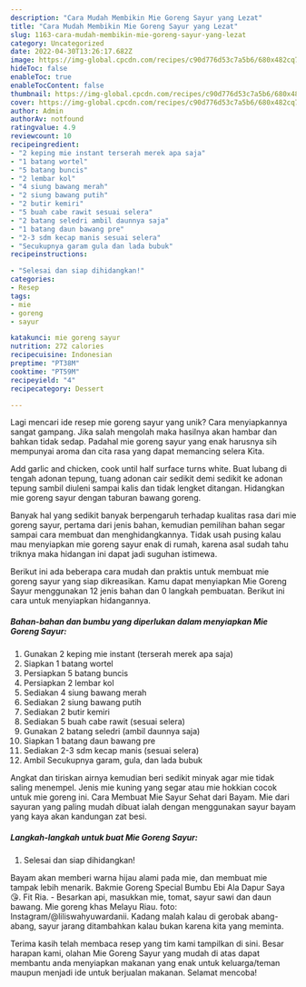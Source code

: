```yaml
---
description: "Cara Mudah Membikin Mie Goreng Sayur yang Lezat"
title: "Cara Mudah Membikin Mie Goreng Sayur yang Lezat"
slug: 1163-cara-mudah-membikin-mie-goreng-sayur-yang-lezat
category: Uncategorized
date: 2022-04-30T13:26:17.682Z
image: https://img-global.cpcdn.com/recipes/c90d776d53c7a5b6/680x482cq70/mie-goreng-sayur-foto-resep-utama.jpg
hideToc: false
enableToc: true
enableTocContent: false
thumbnail: https://img-global.cpcdn.com/recipes/c90d776d53c7a5b6/680x482cq70/mie-goreng-sayur-foto-resep-utama.jpg
cover: https://img-global.cpcdn.com/recipes/c90d776d53c7a5b6/680x482cq70/mie-goreng-sayur-foto-resep-utama.jpg
author: Admin
authorAv: notfound
ratingvalue: 4.9
reviewcount: 10
recipeingredient:
- "2 keping mie instant terserah merek apa saja"
- "1 batang wortel"
- "5 batang buncis"
- "2 lembar kol"
- "4 siung bawang merah"
- "2 siung bawang putih"
- "2 butir kemiri"
- "5 buah cabe rawit sesuai selera"
- "2 batang seledri ambil daunnya saja"
- "1 batang daun bawang pre"
- "2-3 sdm kecap manis sesuai selera"
- "Secukupnya garam gula dan lada bubuk"
recipeinstructions:

- "Selesai dan siap dihidangkan!"
categories:
- Resep
tags:
- mie
- goreng
- sayur

katakunci: mie goreng sayur 
nutrition: 272 calories
recipecuisine: Indonesian
preptime: "PT38M"
cooktime: "PT59M"
recipeyield: "4"
recipecategory: Dessert

---
```





Lagi mencari ide resep mie goreng sayur yang unik? Cara menyiapkannya sangat gampang. Jika salah mengolah maka hasilnya akan hambar dan bahkan tidak sedap. Padahal mie goreng sayur yang enak harusnya sih mempunyai aroma dan cita rasa yang dapat memancing selera Kita.





Add garlic and chicken, cook until half surface turns white. Buat lubang di tengah adonan tepung, tuang adonan cair sedikit demi sedikit ke adonan tepung sambil diuleni sampai kalis dan tidak lengket ditangan. Hidangkan mie goreng sayur dengan taburan bawang goreng.

Banyak hal yang sedikit banyak berpengaruh terhadap kualitas rasa dari mie goreng sayur, pertama dari jenis bahan, kemudian pemilihan bahan segar sampai cara membuat dan menghidangkannya. Tidak usah pusing kalau mau menyiapkan mie goreng sayur enak di rumah, karena asal sudah tahu triknya maka hidangan ini dapat jadi suguhan istimewa.






Berikut ini ada beberapa cara mudah dan praktis untuk membuat mie goreng sayur yang siap dikreasikan. Kamu dapat menyiapkan Mie Goreng Sayur menggunakan 12 jenis bahan dan 0 langkah pembuatan. Berikut ini cara untuk menyiapkan hidangannya.

<!--inarticleads1-->

##### Bahan-bahan dan bumbu yang diperlukan dalam menyiapkan Mie Goreng Sayur:

1. Gunakan 2 keping mie instant (terserah merek apa saja)
1. Siapkan 1 batang wortel
1. Persiapkan 5 batang buncis
1. Persiapkan 2 lembar kol
1. Sediakan 4 siung bawang merah
1. Sediakan 2 siung bawang putih
1. Sediakan 2 butir kemiri
1. Sediakan 5 buah cabe rawit (sesuai selera)
1. Gunakan 2 batang seledri (ambil daunnya saja)
1. Siapkan 1 batang daun bawang pre
1. Sediakan 2-3 sdm kecap manis (sesuai selera)
1. Ambil Secukupnya garam, gula, dan lada bubuk


Angkat dan tiriskan airnya kemudian beri sedikit minyak agar mie tidak saling menempel. Jenis mie kuning yang segar atau mie hokkian cocok untuk mie goreng ini. Cara Membuat Mie Sayur Sehat dari Bayam. Mie dari sayuran yang paling mudah dibuat ialah dengan menggunakan sayur bayam yang kaya akan kandungan zat besi. 

<!--inarticleads2-->

##### Langkah-langkah untuk buat Mie Goreng Sayur:


1. Selesai dan siap dihidangkan!

Bayam akan memberi warna hijau alami pada mie, dan membuat mie tampak lebih menarik. Bakmie Goreng Special Bumbu Ebi Ala Dapur Saya 😘. Fit Ria. - Besarkan api, masukkan mie, tomat, sayur sawi dan daun bawang. Mie goreng khas Melayu Riau. foto: Instagram/@liliswahyuwardanii. Kadang malah kalau di gerobak abang-abang, sayur jarang ditambahkan kalau bukan karena kita yang meminta. 

Terima kasih telah membaca resep yang tim kami tampilkan di sini. Besar harapan kami, olahan Mie Goreng Sayur yang mudah di atas dapat membantu anda menyiapkan makanan yang enak untuk keluarga/teman maupun menjadi ide untuk berjualan makanan. Selamat mencoba!
